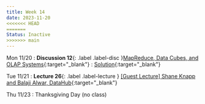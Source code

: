 ```yaml
---
title: Week 14
date: 2023-11-20
<<<<<<< HEAD
=======
Status: Inactive
>>>>>>> main
---
```


Mon 11/20
: **Discussion 12**{: .label .label-disc }[MapReduce, Data Cubes, and OLAP Systems](https://drive.google.com/file/d/1ERT4-4VldqgUDfp3o9hD_XcDb2JwhTFh/view?usp=drive_link){:target="\_blank"}
  : [Solution](https://drive.google.com/file/d/1ef_5ZXmpPyhNRlNDS019VoRK3_b4QfXi/view?usp=drive_link){:target="\_blank"}

Tue 11/21
: **Lecture 26**{: .label .label-lecture } [[Guest Lecture] Shane Knapp and Balaji Alwar, DataHub](https://docs.google.com/presentation/d/12JEtNI5D8KE-X014tf4ltA11EChbojztn26PDGpGXUU/edit?usp=sharing){:target="\_blank"}

Thu 11/23
: Thanksgiving Day (no class)
